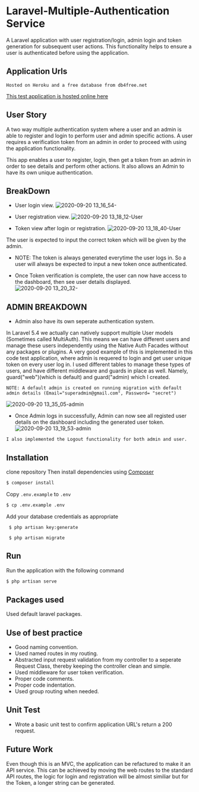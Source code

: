 
# Laravel-Multiple-Authentication Service

A Laravel application with user registration/login, admin login and token generation for subsequent user actions. 
This functionality helps to ensure a user is authenticated before using the application.

## Application Urls
`Hosted on Heroku and a free database from db4free.net`

[This test application is hosted online here](http://patricia-code-test.herokuapp.com/login)


## User Story
A two way multiple authentication system where a user and an admin is able to register and login to perform user and admin
specific actions. A user requires a verification token
from an admin in order to proceed with using the application functionality.

This app enables a user to register, login, then get a token from an admin in order to see details and perform other actions.
It also allows an Admin to have its own unique authentication.



## BreakDown
* User login view.
![2020-09-20 13_16_54-](https://user-images.githubusercontent.com/38590494/93711214-5c1d6680-fb44-11ea-89bc-de41f858f7b7.png)

* User registration view.
![2020-09-20 13_18_12-User](https://user-images.githubusercontent.com/38590494/93711215-5d4e9380-fb44-11ea-9e65-cd44f43bad5b.png)


* Token view after login or registration.
![2020-09-20 13_18_40-User](https://user-images.githubusercontent.com/38590494/93711216-5de72a00-fb44-11ea-8f72-4715da3381e0.png)

The user is expected to input the correct token which will be given by the admin.

 * NOTE: The token is always generated everytime the user logs in. So a user will always be expected to input a new token once authenticated.


* Once Token verification is complete, the user can now have access to the dashboard, then see user details displayed.
![2020-09-20 13_20_32-](https://user-images.githubusercontent.com/38590494/93711218-5e7fc080-fb44-11ea-8f87-9c155aa797a7.png)

## ADMIN BREAKDOWN
* Admin also have its own seperate authentication system.

In Laravel 5.4 we actually can natively support multiple User models (Sometimes called MultiAuth). This means we can have different users and manage these users independently using the Native Auth Facades without any packages or plugins. A very good example of this is implemented in this code test application, where admin is requered to login and get user unique token on every user log in. I used different tables to manage these types of users, and have different middleware and guards in place as well. Namely, guard("web")(which is default) and guard("admin) which I created.

`NOTE: A default admin is created on running migration with default admin details (Email="superadmin@gmail.com", Password= "secret")`


![2020-09-20 13_35_05-admin](https://user-images.githubusercontent.com/38590494/93711428-2bd6c780-fb46-11ea-9e91-5c61570e7872.png)


* Once Admin logs in successfully, Admin can now see all registed user details on the dashboard including the generated user token.
![2020-09-20 13_19_53-admin](https://user-images.githubusercontent.com/38590494/93711217-5de72a00-fb44-11ea-9666-20a70773af53.png)

`I also implemented the Logout functionality for both admin and user.`

## Installation

clone repository
Then install dependencies using [Composer](https://getcomposer.org/doc/00-intro.md)
```bash
$ composer install
```

Copy `.env.example` to `.env`
```bash
$ cp .env.example .env
```
Add your database credentials as appropriate

``` $ php artisan key:generate```

``` $ php artisan migrate```





## Run
Run the application with the following command
```bash
$ php artisan serve
```



## Packages used
Used default laravel packages.


## Use of best practice
* Good naming convention.
* Used named routes in my routing.
* Abstracted input request validation from my controller to a seperate Request Class, thereby keeping the controller clean and simple.
* Used middleware for user token verification.
* Proper code comments.
* Proper code indentation.
* Used group routing when needed.


## Unit Test
* Wrote a basic unit test to confirm application URL's return a 200 request.


## Future Work
Even though this is an MVC, the application can be refactured to make it an API service. This can be achieved by moving the web routes to the standard API routes, the logic for login and registration will be almost similiar but for the Token, a longer string can be generated.
